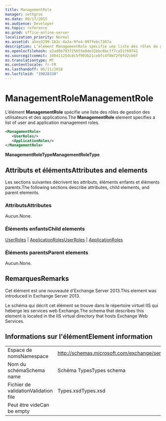 ```yaml
---
title: ManagementRole
manager: sethgros
ms.date: 09/17/2015
ms.audience: Developer
ms.topic: reference
ms.prod: office-online-server
localization_priority: Normal
ms.assetid: a5ee3299-1b2c-4a2a-9fe4-997febc7267a
description: L’élément ManagementRole spécifie une liste des rôles de gestion des utilisateurs et des applications.
ms.openlocfilehash: a2ad8b793725653e0de32bbc6bcff7ca51f69741
ms.sourcegitcommit: 34041125dc8c5f993b21cebfc4f8b72f0fd2cb6f
ms.translationtype: MT
ms.contentlocale: fr-FR
ms.lasthandoff: 06/11/2018
ms.locfileid: "19828338"
---
```

# <a name="managementrole"></a><span data-ttu-id="e9e96-103">ManagementRole</span><span class="sxs-lookup"><span data-stu-id="e9e96-103">ManagementRole</span></span>

<span data-ttu-id="e9e96-104">L’élément **ManagementRole** spécifie une liste des rôles de gestion des utilisateurs et des applications.</span><span class="sxs-lookup"><span data-stu-id="e9e96-104">The **ManagementRole** element specifies a list of user and application management roles.</span></span> 
  
```XML
<ManagementRole>
   <UserRoles/>
   <ApplicationRoles/>
</ManagementRole>
```

 <span data-ttu-id="e9e96-105">**ManagementRoleType**</span><span class="sxs-lookup"><span data-stu-id="e9e96-105">**ManagementRoleType**</span></span>
## <a name="attributes-and-elements"></a><span data-ttu-id="e9e96-106">Attributs et éléments</span><span class="sxs-lookup"><span data-stu-id="e9e96-106">Attributes and elements</span></span>

<span data-ttu-id="e9e96-107">Les sections suivantes décrivent les attributs, éléments enfants et éléments parents.</span><span class="sxs-lookup"><span data-stu-id="e9e96-107">The following sections describe attributes, child elements, and parent elements.</span></span>
  
### <a name="attributes"></a><span data-ttu-id="e9e96-108">Attributs</span><span class="sxs-lookup"><span data-stu-id="e9e96-108">Attributes</span></span>

<span data-ttu-id="e9e96-109">Aucun.</span><span class="sxs-lookup"><span data-stu-id="e9e96-109">None.</span></span>
  
### <a name="child-elements"></a><span data-ttu-id="e9e96-110">Éléments enfants</span><span class="sxs-lookup"><span data-stu-id="e9e96-110">Child elements</span></span>

<span data-ttu-id="e9e96-111">[UserRoles](userroles.md) | [ApplicationRoles](applicationroles.md)</span><span class="sxs-lookup"><span data-stu-id="e9e96-111">[UserRoles](userroles.md) | [ApplicationRoles](applicationroles.md)</span></span>
  
### <a name="parent-elements"></a><span data-ttu-id="e9e96-112">Éléments parents</span><span class="sxs-lookup"><span data-stu-id="e9e96-112">Parent elements</span></span>

<span data-ttu-id="e9e96-113">Aucun.</span><span class="sxs-lookup"><span data-stu-id="e9e96-113">None.</span></span>
  
## <a name="remarks"></a><span data-ttu-id="e9e96-114">Remarques</span><span class="sxs-lookup"><span data-stu-id="e9e96-114">Remarks</span></span>

<span data-ttu-id="e9e96-115">Cet élément est une nouveauté d'Exchange Server 2013.</span><span class="sxs-lookup"><span data-stu-id="e9e96-115">This element was introduced in Exchange Server 2013.</span></span>
  
<span data-ttu-id="e9e96-116">Le schéma qui décrit cet élément se trouve dans le répertoire virtuel IIS qui héberge les services web Exchange.</span><span class="sxs-lookup"><span data-stu-id="e9e96-116">The schema that describes this element is located in the IIS virtual directory that hosts Exchange Web Services.</span></span>
  
## <a name="element-information"></a><span data-ttu-id="e9e96-117">Informations sur l'élément</span><span class="sxs-lookup"><span data-stu-id="e9e96-117">Element information</span></span>

|||
|:-----|:-----|
|<span data-ttu-id="e9e96-118">Espace de noms</span><span class="sxs-lookup"><span data-stu-id="e9e96-118">Namespace</span></span>  <br/> |http://schemas.microsoft.com/exchange/services/2006/types  <br/> |
|<span data-ttu-id="e9e96-119">Nom du schéma</span><span class="sxs-lookup"><span data-stu-id="e9e96-119">Schema name</span></span>  <br/> |<span data-ttu-id="e9e96-120">Schéma Types</span><span class="sxs-lookup"><span data-stu-id="e9e96-120">Types schema</span></span>  <br/> |
|<span data-ttu-id="e9e96-121">Fichier de validation</span><span class="sxs-lookup"><span data-stu-id="e9e96-121">Validation file</span></span>  <br/> |<span data-ttu-id="e9e96-122">Types.xsd</span><span class="sxs-lookup"><span data-stu-id="e9e96-122">Types.xsd</span></span>  <br/> |
|<span data-ttu-id="e9e96-123">Peut être vide</span><span class="sxs-lookup"><span data-stu-id="e9e96-123">Can be empty</span></span>  <br/> ||
   

